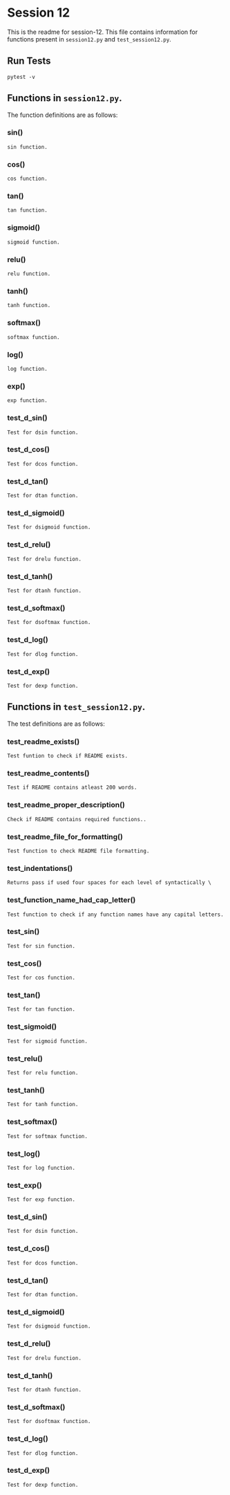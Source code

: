 # Session 12

This is the readme for session-12.
This file contains information for functions present in `session12.py` and `test_session12.py`.

## Run Tests

```
pytest -v
```

## Functions in `session12.py`.

The function definitions are as follows:

### sin()

    sin function.

### cos()

    cos function.

### tan()

    tan function.

### sigmoid()

    sigmoid function.

### relu()

    relu function.

### tanh()

    tanh function.

### softmax()

    softmax function.

### log()

    log function.

### exp()

    exp function.

### test_d_sin()

    Test for dsin function.

### test_d_cos()

    Test for dcos function.

### test_d_tan()

    Test for dtan function.

### test_d_sigmoid()

    Test for dsigmoid function.

### test_d_relu()

    Test for drelu function.

### test_d_tanh()

    Test for dtanh function.

### test_d_softmax()

    Test for dsoftmax function.

### test_d_log()

    Test for dlog function.

### test_d_exp()

    Test for dexp function.

## Functions in `test_session12.py`.

The test definitions are as follows:

### test_readme_exists()

    Test funtion to check if README exists.

### test_readme_contents()

    Test if README contains atleast 200 words.

### test_readme_proper_description()

    Check if README contains required functions..

### test_readme_file_for_formatting()

    Test function to check README file formatting.

### test_indentations()

    Returns pass if used four spaces for each level of syntactically \

### test_function_name_had_cap_letter()

    Test function to check if any function names have any capital letters.

### test_sin()

    Test for sin function.

### test_cos()

    Test for cos function.

### test_tan()

    Test for tan function.

### test_sigmoid()

    Test for sigmoid function.

### test_relu()

    Test for relu function.

### test_tanh()

    Test for tanh function.

### test_softmax()

    Test for softmax function.

### test_log()

    Test for log function.

### test_exp()

    Test for exp function.

### test_d_sin()

    Test for dsin function.

### test_d_cos()

    Test for dcos function.

### test_d_tan()

    Test for dtan function.

### test_d_sigmoid()

    Test for dsigmoid function.

### test_d_relu()

    Test for drelu function.

### test_d_tanh()

    Test for dtanh function.

### test_d_softmax()

    Test for dsoftmax function.

### test_d_log()

    Test for dlog function.

### test_d_exp()

    Test for dexp function.
